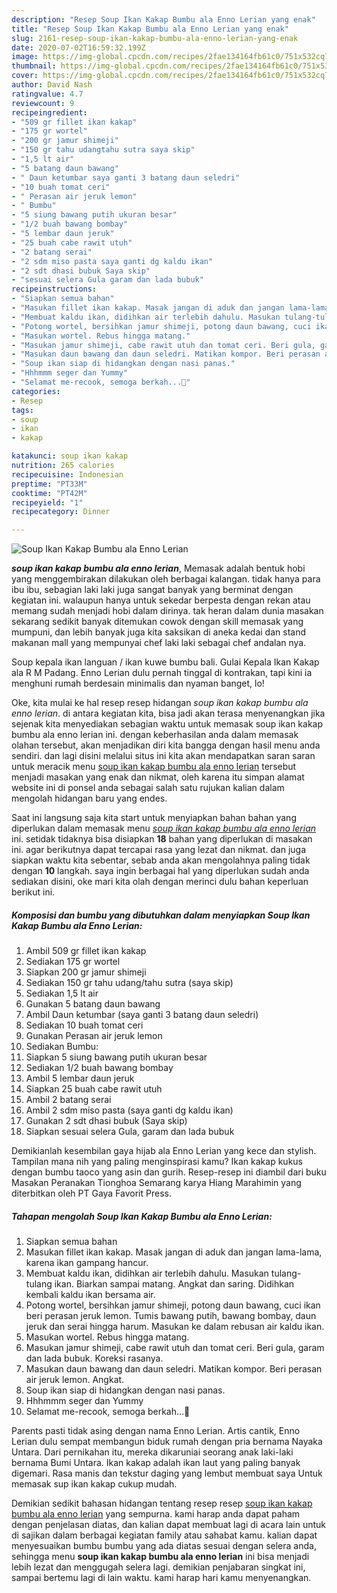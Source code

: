 ```yaml
---
description: "Resep Soup Ikan Kakap Bumbu ala Enno Lerian yang enak"
title: "Resep Soup Ikan Kakap Bumbu ala Enno Lerian yang enak"
slug: 2161-resep-soup-ikan-kakap-bumbu-ala-enno-lerian-yang-enak
date: 2020-07-02T16:59:32.199Z
image: https://img-global.cpcdn.com/recipes/2fae134164fb61c0/751x532cq70/soup-ikan-kakap-bumbu-ala-enno-lerian-foto-resep-utama.jpg
thumbnail: https://img-global.cpcdn.com/recipes/2fae134164fb61c0/751x532cq70/soup-ikan-kakap-bumbu-ala-enno-lerian-foto-resep-utama.jpg
cover: https://img-global.cpcdn.com/recipes/2fae134164fb61c0/751x532cq70/soup-ikan-kakap-bumbu-ala-enno-lerian-foto-resep-utama.jpg
author: David Nash
ratingvalue: 4.7
reviewcount: 9
recipeingredient:
- "509 gr fillet ikan kakap"
- "175 gr wortel"
- "200 gr jamur shimeji"
- "150 gr tahu udangtahu sutra saya skip"
- "1,5 lt air"
- "5 batang daun bawang"
- " Daun ketumbar saya ganti 3 batang daun seledri"
- "10 buah tomat ceri"
- " Perasan air jeruk lemon"
- " Bumbu"
- "5 siung bawang putih ukuran besar"
- "1/2 buah bawang bombay"
- "5 lembar daun jeruk"
- "25 buah cabe rawit utuh"
- "2 batang serai"
- "2 sdm miso pasta saya ganti dg kaldu ikan"
- "2 sdt dhasi bubuk Saya skip"
- "sesuai selera Gula garam dan lada bubuk"
recipeinstructions:
- "Siapkan semua bahan"
- "Masukan fillet ikan kakap. Masak jangan di aduk dan jangan lama-lama, karena ikan gampang hancur."
- "Membuat kaldu ikan, didihkan air terlebih dahulu. Masukan tulang-tulang ikan. Biarkan sampai matang. Angkat dan saring. Didihkan kembali kaldu ikan bersama air."
- "Potong wortel, bersihkan jamur shimeji, potong daun bawang, cuci ikan beri perasan jeruk lemon. Tumis bawang putih, bawang bombay, daun jeruk dan serai hingga harum. Masukan ke dalam rebusan air kaldu ikan."
- "Masukan wortel. Rebus hingga matang."
- "Masukan jamur shimeji, cabe rawit utuh dan tomat ceri. Beri gula, garam dan lada bubuk. Koreksi rasanya."
- "Masukan daun bawang dan daun seledri. Matikan kompor. Beri perasan air jeruk lemon. Angkat."
- "Soup ikan siap di hidangkan dengan nasi panas."
- "Hhhmmm seger dan Yummy"
- "Selamat me-recook, semoga berkah...🙏"
categories:
- Resep
tags:
- soup
- ikan
- kakap

katakunci: soup ikan kakap 
nutrition: 265 calories
recipecuisine: Indonesian
preptime: "PT33M"
cooktime: "PT42M"
recipeyield: "1"
recipecategory: Dinner

---
```



![Soup Ikan Kakap Bumbu ala Enno Lerian](https://img-global.cpcdn.com/recipes/2fae134164fb61c0/751x532cq70/soup-ikan-kakap-bumbu-ala-enno-lerian-foto-resep-utama.jpg)

<b><i>soup ikan kakap bumbu ala enno lerian</i></b>, Memasak adalah bentuk hobi yang menggembirakan dilakukan oleh berbagai kalangan. tidak hanya para ibu ibu, sebagian laki laki juga sangat banyak yang berminat dengan kegiatan ini. walaupun hanya untuk sekedar berpesta dengan rekan atau memang sudah menjadi hobi dalam dirinya. tak heran dalam dunia masakan sekarang sedikit banyak ditemukan cowok dengan skill memasak yang mumpuni, dan lebih banyak juga kita saksikan di aneka kedai dan stand makanan mall yang mempunyai chef laki laki sebagai chef andalan nya.

Soup kepala ikan languan / ikan kuwe bumbu bali. Gulai Kepala Ikan Kakap ala R M Padang. Enno Lerian dulu pernah tinggal di kontrakan, tapi kini ia menghuni rumah berdesain minimalis dan nyaman banget, lo!

Oke, kita mulai ke hal resep resep hidangan <i>soup ikan kakap bumbu ala enno lerian</i>. di antara kegiatan kita, bisa jadi akan terasa menyenangkan jika sejenak kita menyediakan sebagian waktu untuk memasak soup ikan kakap bumbu ala enno lerian ini. dengan keberhasilan anda dalam memasak olahan tersebut, akan menjadikan diri kita bangga dengan hasil menu anda sendiri. dan lagi disini melalui situs ini kita akan mendapatkan saran saran untuk meracik menu <u>soup ikan kakap bumbu ala enno lerian</u> tersebut menjadi masakan yang enak dan nikmat, oleh karena itu simpan alamat website ini di ponsel anda sebagai salah satu rujukan kalian dalam mengolah hidangan baru yang endes.


Saat ini langsung saja kita start untuk menyiapkan bahan bahan yang diperlukan dalam memasak menu <u><i>soup ikan kakap bumbu ala enno lerian</i></u> ini. setidak tidaknya bisa disiapkan <b>18</b> bahan yang diperlukan di masakan ini. agar berikutnya dapat tercapai rasa yang lezat dan nikmat. dan juga siapkan waktu kita sebentar, sebab anda akan mengolahnya paling tidak dengan <b>10</b> langkah. saya ingin berbagai hal yang diperlukan sudah anda sediakan disini, oke mari kita olah dengan merinci dulu bahan keperluan berikut ini.

<!--inarticleads1-->

##### Komposisi dan bumbu yang dibutuhkan dalam menyiapkan Soup Ikan Kakap Bumbu ala Enno Lerian:

1. Ambil 509 gr fillet ikan kakap
1. Sediakan 175 gr wortel
1. Siapkan 200 gr jamur shimeji
1. Sediakan 150 gr tahu udang/tahu sutra (saya skip)
1. Sediakan 1,5 lt air
1. Gunakan 5 batang daun bawang
1. Ambil  Daun ketumbar (saya ganti 3 batang daun seledri)
1. Sediakan 10 buah tomat ceri
1. Gunakan  Perasan air jeruk lemon
1. Sediakan  Bumbu:
1. Siapkan 5 siung bawang putih ukuran besar
1. Sediakan 1/2 buah bawang bombay
1. Ambil 5 lembar daun jeruk
1. Siapkan 25 buah cabe rawit utuh
1. Ambil 2 batang serai
1. Ambil 2 sdm miso pasta (saya ganti dg kaldu ikan)
1. Gunakan 2 sdt dhasi bubuk (Saya skip)
1. Siapkan sesuai selera Gula, garam dan lada bubuk


Demikianlah kesembilan gaya hijab ala Enno Lerian yang kece dan stylish. Tampilan mana nih yang paling menginspirasi kamu? Ikan kakap kukus dengan bumbu taoco yang asin dan gurih. Resep-resep ini diambil dari buku Masakan Peranakan Tionghoa Semarang karya Hiang Marahimin yang diterbitkan oleh PT Gaya Favorit Press. 

<!--inarticleads2-->

##### Tahapan mengolah Soup Ikan Kakap Bumbu ala Enno Lerian:

1. Siapkan semua bahan
1. Masukan fillet ikan kakap. Masak jangan di aduk dan jangan lama-lama, karena ikan gampang hancur.
1. Membuat kaldu ikan, didihkan air terlebih dahulu. Masukan tulang-tulang ikan. Biarkan sampai matang. Angkat dan saring. Didihkan kembali kaldu ikan bersama air.
1. Potong wortel, bersihkan jamur shimeji, potong daun bawang, cuci ikan beri perasan jeruk lemon. Tumis bawang putih, bawang bombay, daun jeruk dan serai hingga harum. Masukan ke dalam rebusan air kaldu ikan.
1. Masukan wortel. Rebus hingga matang.
1. Masukan jamur shimeji, cabe rawit utuh dan tomat ceri. Beri gula, garam dan lada bubuk. Koreksi rasanya.
1. Masukan daun bawang dan daun seledri. Matikan kompor. Beri perasan air jeruk lemon. Angkat.
1. Soup ikan siap di hidangkan dengan nasi panas.
1. Hhhmmm seger dan Yummy
1. Selamat me-recook, semoga berkah...🙏


Parents pasti tidak asing dengan nama Enno Lerian. Artis cantik, Enno Lerian dulu sempat membangun biduk rumah dengan pria bernama Nayaka Untara. Dari pernikahan itu, mereka dikaruniai seorang anak laki-laki bernama Bumi Untara. Ikan kakap adalah ikan laut yang paling banyak digemari. Rasa manis dan tekstur daging yang lembut membuat saya Untuk memasak sup ikan kakap cukup mudah. 

Demikian sedikit bahasan hidangan tentang resep resep <u>soup ikan kakap bumbu ala enno lerian</u> yang sempurna. kami harap anda dapat paham dengan penjelasan diatas, dan kalian dapat membuat lagi di acara lain untuk di sajikan dalam berbagai kegiatan family atau sahabat kamu. kalian dapat menyesuaikan bumbu bumbu yang ada diatas sesuai dengan selera anda, sehingga menu <b>soup ikan kakap bumbu ala enno lerian</b> ini bisa menjadi lebih lezat dan menggugah selera lagi. demikian penjabaran singkat ini, sampai bertemu lagi di lain waktu. kami harap hari kamu menyenangkan.
